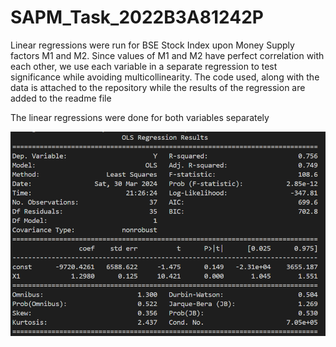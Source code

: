 # SAPM_Task_2022B3A81242P

Linear regressions were run for BSE Stock Index upon Money Supply factors M1 and M2. Since values of M1 and M2 have perfect correlation with each other, we use each variable in a separate regression to test significance while avoiding multicollinearity. The code used, along with the data is attached to the repository while the results of the regression are added to the readme file

The linear regressions were done for both variables separately

![Image description](./LR_m1.png)
